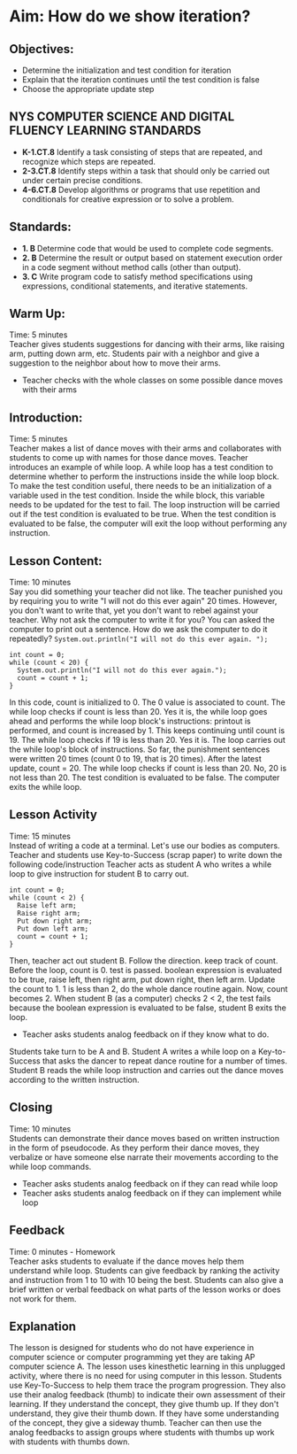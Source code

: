 # Aim: How do we show iteration?
## Objectives:
 * Determine the initialization and test condition for iteration
 * Explain that the iteration continues until the test condition is false
 * Choose the appropriate update step

## NYS COMPUTER SCIENCE AND DIGITAL FLUENCY LEARNING STANDARDS
  * **K-1.CT.8** Identify a task consisting of steps that are repeated, and
    recognize which steps are repeated.
  * **2-3.CT.8** Identify steps within a task that should only be
    carried out under certain precise conditions.
  * **4-6.CT.8** Develop algorithms or programs that use repetition and
    conditionals for creative expression or to solve a problem.

## Standards:
 * **1. B** Determine code that would be used to complete code segments.
 * **2. B** Determine the result or output based on statement execution order
      in a code segment without method calls (other than output).
 * **3. C** Write program code to satisfy method specifications using
  expressions, conditional statements, and iterative statements.

## Warm Up:  
Time: 5 minutes  
Teacher gives students suggestions for dancing with their arms, like
raising arm, putting down arm, etc. Students pair with a neighbor and
give a suggestion to the neighbor about how to move their arms.
 * Teacher checks with the whole classes on some possible dance moves with
   their arms

## Introduction:  
Time: 5 minutes  
Teacher makes a list of dance moves with their arms and collaborates with students to come up with names for those dance moves. Teacher introduces an example of while loop. A while loop has a test condition to determine whether to perform the instructions inside the while loop block. To make the test condition useful, there needs to be an initialization of a variable used in the test condition. Inside the while block, this variable needs to be updated for the test to fail. The loop instruction will be carried out if the test condition is evaluated to be true. When the test condition is evaluated to be false, the computer will exit the loop without performing any instruction.

## Lesson Content:  
Time: 10 minutes  
Say you did something your teacher did not like. The teacher punished you
by requiring you to write "I will not do this ever again" 20 times.
However, you don't want to write that, yet you don't want to rebel against your teacher. Why not ask the computer to write it for you?
You can asked the computer to print out a sentence. How do we ask
the computer to do it repeatedly?
`System.out.println("I will not do this ever again. ");`


```
int count = 0;
while (count < 20) {
  System.out.println("I will not do this ever again.");
  count = count + 1;
}
```

In this code, count is initialized to 0. The 0 value is associated to count.
The while loop checks if count is less than 20. Yes it is, the while
loop goes ahead and performs the while loop block's instructions:
printout is performed, and count is increased by 1. This keeps continuing
until count is 19. The while loop checks if 19 is less than 20. Yes it is.
The loop carries out the while loop's block of instructions. So far,
the punishment sentences were written 20 times (count 0 to 19, that is 20 times). After the latest update, count = 20. The while loop checks if count is less than 20. No, 20 is not less than 20. The test condition is evaluated to be false. The computer exits the while loop.

## Lesson Activity  
Time: 15 minutes  
Instead of writing a code at a terminal. Let's use our bodies as computers.
Teacher and students use Key-to-Success (scrap paper) to write down the following code/instruction
Teacher acts as student A who writes a while loop to give instruction for student B to carry out.

```
int count = 0;
while (count < 2) {
  Raise left arm;
  Raise right arm;
  Put down right arm;
  Put down left arm;
  count = count + 1;
}
```
Then, teacher act out student B. Follow the direction. keep track of count. Before the loop, count is 0. test is passed. boolean expression is evaluated to be true, raise left, then right arm, put down right, then left arm. Update the count to 1. 1 is less than 2, do the whole dance routine again. Now, count becomes 2. When student B (as a computer) checks 2 < 2, the test fails because the boolean expression is evaluated to be false, student B exits the loop.
 * Teacher asks students analog feedback on if they know what to do.

Students take turn to be A and B. Student A writes a while loop on a Key-to-Success that asks the dancer to repeat dance routine for a number of times. Student B reads the while loop instruction and carries out the dance moves according to the written instruction.

## Closing  
Time: 10 minutes  
Students can demonstrate their dance moves based on written instruction in the form of pseudocode. As they perform their dance moves, they verbalize or have someone else narrate their movements according to the while loop commands.
 * Teacher asks students analog feedback on if they can read while loop
 * Teacher asks students analog feedback on if they can implement while loop

## Feedback  
Time: 0 minutes - Homework  
 Teacher asks students to evaluate if the dance moves help them
 understand while loop. Students can give feedback by ranking the activity and instruction from 1 to 10 with 10 being the best. Students can also give a brief written or verbal feedback on what parts of the lesson works or does not work for them.

## Explanation
The lesson is designed for students who do not have experience in computer science or computer programming
yet they are taking AP computer science A.
The lesson uses kinesthetic learning in this unplugged activity, where there is no need for using computer
in this lesson. Students use Key-To-Success to help them trace the program progression. They also use
their analog feedback (thumb) to indicate their own assessment of their learning. If they understand
the concept, they give thumb up. If they don't understand, they give their thumb down. If they have
some understanding of the concept, they give a sideway thumb. Teacher can then use the analog
feedbacks to assign groups where students with thumbs up work with students with thumbs down.
